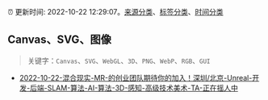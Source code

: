 :alarm_clock: 更新时间: 2022-10-22 12:29:07。[来源分类](../README.md)、[标签分类](../TAGS.md)、[时间分类](../TIMELINE.md)

## Canvas、SVG、图像


> 关键字：`Canvas`、`SVG`、`WebGL`、`3D`、`PNG`、`WebP`、`RGB`、`GUI`



- [2022-10-22-混合现实-MR-的创业团队期待你的加入！深圳/北京-Unreal-开发-后端-SLAM-算法-AI-算法-3D-感知-高级技术美术-TA-正在摇人中](https://www.v2ex.com/t/888959) 